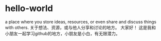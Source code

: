# hello-world
a place where you store ideas, resources, or even share and discuss things with others. 关于想法、资源，或与他人分享和讨论的地方。
大家好！
这是我和小朋友一起学习github的地方，小朋友是小白，有无限潜力。
